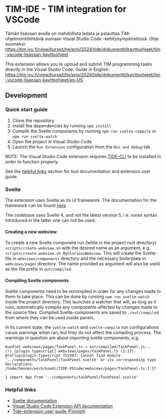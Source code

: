 # TIM-IDE - TIM integration for VSCode

Tämän lisäosan avulla on mahdollista ladata ja palauttaa
TIM-ohjelmointitehtäviä suoraan Visual Studio Code -kehitysympäristössä. Ohje
suomeksi:
https://tim.jyu.fi/view/kurssit/tie/proj/2024/tide/dokumentit/kayttoohjeet/tim-vscode-lisaosan-kayttoohjeet

This extension allows you to upload and submit TIM programming tasks directly
in the Visual Studio Code. Guide in English:
https://tim.jyu.fi/view/kurssit/tie/proj/2024/tide/dokumentit/kayttoohjeet/tim-vscode-lisaosan-kayttoohjeet/en-US

## Development

### Quick start guide

1. Clone the repository
2. Install the dependencies by running `npm install`
3. Compile the Svelte components by running `npm run svelte-compile` or `npm run svelte-watch`
4. Open the project in Visual Studio Code
5. Launch the `Run Extension` configuration from the `Run and Debug` tab

NOTE: The Visual Studio Code extension requires
[TIDE-CLI](https://github.com/TIM-JYU/TIDE-CLI) to be installed in order to
function properly.

See the [helpful links](#helpful-links) section for tool documentation and extension user guide.

### Svelte

The extension uses Svelte as its UI framework. The documentation for the
framework can be found [here](https://svelte.dev/docs/svelte).

The codebase uses Svelte 4, and not the latest version 5, i.e. runes syntax
introduced in the latter one can not be used.

#### Creating a new webview

To create a new Svelte component run (while in the project root directory)
`scripts/create-webview.sh` with the desired name as an argument, e.g.
`scripts/create-webview.sh MyGloriousWebview`. This will create the Svelte-file
in `webviews/components` directory and the necessary boilerplate in
`webviews/pages` directory. The name provided as argument will also be used as
the file prefix in `out/compiled`.

#### Compiling Svelte components

Svelte components need to be recompiled in order for any changes made to them
to take place. This can be done by running `npm run svelte-watch` inside the
project directory. This launches a watcher that will, as long as it runs,
automatically compile any components affected by changes made to the source
files. Compiled Svelte-components are saved to `./out/compiled` from where they
can be used inside panels.

In its current state, the `svelte-watch` and `svelte-compile` run configurations cause warnings when
ran, but they do not affect the compiling process. The warnings in question are
about importing svelte components, e.g.

```
bundles webviews/pages/TaskPanel.ts → out/compiled/TaskPanel.js...
(!) [plugin typescript] webviews/pages/TaskPanel.ts (1:17): @rollup/plugin-typescript TS2307: Cannot find module '../components/taskPanel/TaskPanel.svelte' or its corresponding type declarations.
/home/hannes/work/koodi/TIDE-VSCode/webviews/pages/TaskPanel.ts:1:17

1 import App from '../components/taskPanel/TaskPanel.svelte'
```

### Helpful links

- [Svelte documentation](https://svelte.dev/docs/svelte)
- [Visual Studio Code Extension API documentation](https://code.visualstudio.com/api)
- [Tide-extension user guide (Finnish)](https://tim.jyu.fi/view/kurssit/tie/proj/2024/tide/dokumentit/kayttoohjeet/tim-vscode-lisaosan-kayttoohjeet)
